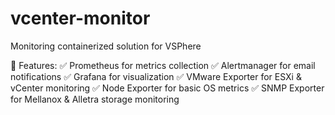 # vcenter-monitor
Monitoring containerized solution for VSPhere

🚀 Features:
✅ Prometheus for metrics collection
✅ Alertmanager for email notifications
✅ Grafana for visualization
✅ VMware Exporter for ESXi & vCenter monitoring
✅ Node Exporter for basic OS metrics
✅ SNMP Exporter for Mellanox & Alletra storage monitoring

